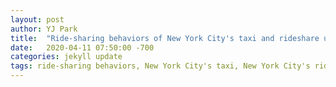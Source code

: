 ```yaml
---
layout: post
author: YJ Park
title:  "Ride-sharing behaviors of New York City's taxi and rideshare users"
date:   2020-04-11 07:50:00 -700
categories: jekyll update
tags: ride-sharing behaviors, New York City's taxi, New York City's rideshare, ride-sharing ratios
---
```

<head>
	<!-- Global site tag (gtag.js) - Google Analytics -->
	<script async src="https://www.googletagmanager.com/gtag/js?id=UA-127453746-1"></script>
	<script>
		  window.dataLayer = window.dataLayer || [];
		  function gtag(){dataLayer.push(arguments);}
		  gtag('js', new Date());

		  gtag('config', 'UA-127453746-1');
	</script>
</head>

# Project: Ride-sharing behaviors of New York City's taxi and rideshare users

## Introduction
---

The purpose of this sub-project is to explore sharing patters of passengers who are taking New York City's taxis and rideshares, including Green Boro taxis, Yellow Medallion taxis, Uber and Lyft. 

I found that:
1) When examining only ride areas with greater than 10,000 occurrences during rush hours, 102 data points are available. However, this number is dominated by rideshares such as Uber and Lyft (85 out of 102), not taxis. It seems that between July 2017 and July 2019, rideshares were popular during rush hours. The other interpretation can be the data for taxis may not be complete so less number of occurrences could have been recorded.

2) Shared ratios for green taxis seems to be lowest, consistently between 12.81% and 21.07%. However, the interpretation here is quite difficult to make because the comparison between rideshare and two taxis is not a fair one. The only clear points here are: where there is one passenger only, these rides are not shared; and the ride-sharing ratio of yellow taxis seems to be higher than that of green taxis.

3) The average shared ratios for Brooklyn seems to be higher than those of Manhattan and Queens. For rush hours, not much data is available for the shared ratios for Bronx.

![map_over_10k](../../../../../../assets/images/map_over_10k.png)

Overall, rideshare methods may not have been used to deliver 'true' ride-sharing in certain areas during rush hours. An increase in ‘true’ ride-sharing may be required to make NYC’s rides more efficient during rush hours since a large disparity from ride-sharing ratios is observed between the areas during rush hours (e.g. Lenox Hill East: 40.04% vs JFK Airport: 11.42%).

## Import packages
---

Prior to starting any analysis and visualization, I will import relevant packages to be used in this project.

```
#To get automatic reloading and inline plotting
%reload_ext autoreload
%autoreload 2
%matplotlib inline

import numpy as np
import pandas as pd
#graph visualization
import seaborn as sns
import matplotlib.pyplot as plt

import datetime as dt

import folium #folium map visualization

```

## Create dataframes from available csv files
---

The New York City (hereafter, NYC)'s taxi and ride-share data is available here: https://www1.nyc.gov/site/tlc/about/tlc-trip-record-data.page

In my case, I had New York City's Bike, MTA, Green, Yellow and Rideshare data available. However, because of their vast amount, I decided to focus on transportation modes where a single passenger would most likely use but having a sharing capacity, hence taxis and ridesharing methods such as Uber and Lyft.

To explore the data, I import the data of these transportation modes into csv files into Pandas dataframe first.

```
nyc_green_taxi_df = pd.read_csv('path_to_your_data/nyc_green_taxi.csv')
nyc_yellow_taxi_df = pd.read_csv('path_to_your_data/nyc_yellow_taxi.csv')
rideshare_df = pd.read_csv('path_to_your_datanyc_rideshare.csv')
```

I also need to create the dataframe for the mapping between the location IDs and borough (and zone) for NYC for visualization tasks later.
There are two datasets I use to this task: 1) NYC's taxi and Limousine Commission (TLC) zone data; and 2) NYC's geographical mapping between Neighborhood Tabulation Areas (NTA) codes and geographical coordinates.

```
tlc_df = pd.read_csv('path_to_your_data/tlc_zones.csv')
geo = pd.read_csv('path_to_your_data/geographic.csv')
```

From TLC data, location_id, borough, zone and nta_code are available.

![tlc_df](../../../../../../assets/images/tlc_df.png)

TLC data shows there are 69 zones in Manhattan and Queens and other major zones are 61 in Brooklyn and 43 in Bronx.

![tlc_df_count](../../../../../../assets/images/tlc_df_count.png)

Geo data can provide nta codes with their boundary coordinates.

![geo_df](../../../../../../assets/images/geo_df.png)


When I join nta_code between these two dataframes, I will be able to map from location_id to boough and zone to geographical coordinates for analysis and visualization later.
To make this task simple, I created an utility dataframe to hold first x and y coordinates of each nta_code.

```
nta_df = pd.DataFrame(columns=['nta', 'longitude', 'latitude'])
nta_df['nta'] = geo.columns
nta_df['longitude'] = list(geo.iloc[0])
nta_df['latitude'] = list(geo.iloc[1])
```

The simplified dataframe of geo_df is now transferred to nta_df.

![nta_df](../../../../../../assets/images/nta_df.png)


## Explore basic data available for taxi and rideshare information
---

Rideshare dataframe includes pick-up and drop-off location IDs. It also includes the indication of this ride was shared or not. The data is missing a lot of coordinates of these location ids. In addition, shared_ride indicates that whether this particular ride is shared and the value is boolean rather than displaying the number of passengers shared this ride.

![rideshare_df_example](../../../../../../assets/images/rideshare_df_example.png)

Data collected from using taxis seems to be more extensive include the location information about geogrphical coordinates, trip distance and the number of passengers. However, it is missing a lot of IDs of pick up and drop off locations.

![green_taxi_df_example](../../../../../../assets/images/green_taxi_example.png)

![yellow_taxi_df_example](../../../../../../assets/images/yellow_taxi_example.png)

How many data points are available? I would like to look at the number of data points that are not NaN in the dataframe for each transport.

![number_of_datapoints](../../../../../../assets/images/number_of_datapoints.png)

Overall, it seems that the inconsistency using location coordinates or IDs needs to be addressed to combine the data from rideshare and taxis together.

## Working with the data as it is - dropping NaN on missing location IDs
---

I decided to work with the data as it is so I am dropping all NaN values.

```
filtered_nyc_yellow_df = nyc_yellow_taxi_df.dropna(subset=['pickup_location_id', 'dropoff_location_id'])
filtered_nyc_green_df = nyc_green_taxi_df.dropna(subset=['pickup_location_id', 'dropoff_location_id'])
filtered_rideshare_df = rideshare_df.dropna(subset=['pickup_location_id', 'dropoff_location_id'])
```

![drop_na_example](../../../../../../assets/images/drop_na_example.png)

When I looked at the rideshare data after dropping all NaN values, unfortunately, the shared_ride indicator is much short than other fields. Why is this the case?

------------

According to the data schema, this indicator for shared ride was added from 2017 July. To make the data consistent across rideshare and taxis, I will reduce the time period of analysis between 2017 July to the end of 2019. Because this is the most recent available time periods.

## Filter the data period between 2017 and 2019 and make a new field, shared_ride, in taxi dataframes based on passenger_count
---

### Restrict the time period for three dataframes

First, I changed pick up and drop off datetime fields into pandas date time data type so that we can work with limiting the time period easier.


```
#yellow taxis
filtered_nyc_yellow_df['pickup_datetime'] = pd.to_datetime(filtered_nyc_yellow_df['pickup_datetime'])
filtered_nyc_yellow_df['dropoff_datetime'] = pd.to_datetime(filtered_nyc_yellow_df['dropoff_datetime'])
#green taxis
filtered_nyc_green_df['pickup_datetime'] = pd.to_datetime(filtered_nyc_green_df['pickup_datetime'])
filtered_nyc_green_df['dropoff_datetime'] = pd.to_datetime(filtered_nyc_green_df['dropoff_datetime'])
#rideshare
filtered_rideshare_df['pickup_datetime'] = pd.to_datetime(filtered_rideshare_df['pickup_datetime'])
filtered_rideshare_df['dropoff_datetime'] = pd.to_datetime(filtered_rideshare_df['dropoff_datetime'])
```

Then, I masked only limited time periods, in this case, 2017 July to 2019 December.

```
#decide start and end dates
start_date = '2017-07-01'
end_date = '2019-12-31'

#mask other dates
yellow_mask = (filtered_nyc_yellow_df['pickup_datetime'] >= start_date) & (filtered_nyc_yellow_df['dropoff_datetime'] <= end_date)
green_mask = (filtered_nyc_green_df['pickup_datetime'] > start_date) & (filtered_nyc_green_df['dropoff_datetime'] <= end_date)
rideshare_mask = (filtered_rideshare_df['pickup_datetime'] >= start_date) & (filtered_rideshare_df['dropoff_datetime'] <= end_date)

#get filtered time periods
filtered_nyc_yellow_df = filtered_nyc_yellow_df.loc[yellow_mask]
filtered_nyc_green_df = filtered_nyc_green_df.loc[green_mask]
filtered_rideshare_df = filtered_rideshare_df.loc[rideshare_mask]
```

It turned out that actual 2019 data is up to June 30th rather than December 31st for all datasets.

```
time_filtered_nyc_yellow_df['pickup_datetime'].min(), time_filtered_nyc_yellow_df['pickup_datetime'].max(),\
time_filtered_nyc_yellow_df['dropoff_datetime'].min(), time_filtered_nyc_yellow_df['dropoff_datetime'].max()
```

![actual_timeperiod](../../../../../../assets/images/actual_timeperiod.png)

In the end, I have approximately data points of 440k for yellow taxis, 200k for green taxis and 2.3 mil for rideshares.

![time_filtered](../../../../../../assets/images/time_filtered.png)

### Replace NaN to 0 value for the shared_ride indicator in rideshare_df

Because currently the shared_ride indicator in rideshare_df only has the value of 1 if shared, its values are counted as 600k rather than 2.3 mil. I need to fill in 0 for this indicator so that it is a binary indicator.

```
time_filtered_rideshare_df = time_filtered_rideshare_df.fillna(0)
```

Now, shared_ride is counted as the same number with other fields.
![shared_ride](../../../../../../assets/images/shared_ride.png)

### Create a shared_ride indicator for taxis for a comparison

Finally, I will create a shared_ride indicator for taxi dataframes based on the passenger count. If the number of passengers are larger than 1, this will be the indicator 1, otherwise 0.

This is not strictly a like-to-like comparison because passengers greater than 1 may not be a sharing; for example, a couple in a taxi would be counted as 2 but still not sharing with other passengers.
Similarly, for rideshare such as Uber and Lyft, the shared_ride indicator 0 may represent a group of passengers greater than one.


```
def classify_shared_ride(row):
    if row['passenger_count']>1.0:
        return 1
    elif row['passenger_count']==1.0:
        return 0
    else:
        return np.NaN

time_filtered_nyc_yellow_df['shared_ride'] = filtered_nyc_yellow_df.apply(lambda row: classify_shared_ride(row), axis=1)
time_filtered_nyc_green_df['shared_ride'] = filtered_nyc_green_df.apply(lambda row: classify_shared_ride(row), axis=1)
```

After creating a ride-sharing indicator, I will drop all NaN values because there are cases where the number of passenger was recorded as 0. 
For example, 407,454 shared-ride indicators are available out of 411,437 occurrences.

![example_yellow_num_shared_ride](../../../../../../assets/images/example_yellow_num_shared_ride.png)

These instances will be removed from the dataframes.

```
#drop the empty columns
time_filtered_nyc_yellow_df = time_filtered_nyc_yellow_df.drop(['pickup_longitude', 'pickup_latitude', 
                                                      'dropoff_longitude', 'dropoff_latitude'], axis=1)
time_filtered_nyc_green_df = time_filtered_nyc_green_df.drop(['pickup_longitude', 'pickup_latitude', 
                                                      'dropoff_longitude', 'dropoff_latitude'], axis=1)
#filter non-empty shared_ride indicator
time_filtered_nyc_yellow_df = time_filtered_nyc_yellow_df[time_filtered_nyc_yellow_df['shared_ride'].notnull()]
time_filtered_nyc_green_df = time_filtered_nyc_green_df[time_filtered_nyc_green_df['shared_ride'].notnull()]
```

After cleaning the dataframes, there are 407,454 and 184.370 data points for yellow and green taxis, respectively while 2,214,027 data points for the rideshare transports.

![remaining_data](../../../../../../assets/images/remaining_data.png)

Then, to make a ride-sharing ratio, make an occurrence to 1 to count all occurrences of the rides on rush hours by each transportation mode later.

```
time_filtered_nyc_yellow_df['occurence'] = 1
time_filtered_nyc_green_df['occurence'] = 1
time_filtered_rideshare_df['occurence'] = 1
``` 

## Explore behavioral patterns of rideshares and taxis
---

First, I created the shared ride ratio values by each transport mode.

```
#create ride-sharing ratio for rideshares such as Uber and Lyft
top10_rideshare_df = time_filtered_rideshare_df[['pickup_location_id', 'shared_ride','occurence']]\
                    .groupby(['pickup_location_id'])\
                    .sum()\
                    .reset_index()\
                    .sort_values(['occurence'], ascending=False)
top10_rideshare_df['shared_ride_ratio'] = round((top10_rideshare_df['shared_ride']/top10_rideshare_df['occurence'])*100, 2)

#create ride-sharing ratio for yellow taxis
top10_yellow_df = time_filtered_nyc_yellow_df[['pickup_location_id', 'shared_ride','occurence']]\
                    .groupby(['pickup_location_id'])\
                    .sum()\
                    .reset_index()\
                    .sort_values(['occurence'], ascending=False)
top10_yellow_df['shared_ride_ratio'] = round((top10_yellow_df['shared_ride']/top10_yellow_df['occurence'])*100, 2)

#create ride-sharing ratio for green taxis
top10_green_df = time_filtered_nyc_green_df[['pickup_location_id', 'shared_ride','occurence']]\
                    .groupby(['pickup_location_id'])\
                    .sum()\
                    .reset_index()\
                    .sort_values(['occurence'], ascending=False)
top10_green_df['shared_ride_ratio'] = round((top10_green_df['shared_ride']/top10_green_df['occurence'])*100, 2)
```

Now, let us look at which boroughs and zones are having better or worse ride-sharing ratios. To do so, I need to join the prepared dataframes with the tlc zone dataframe, like below.

```
top10_rideshare_df_loc = top10_rideshare_df.join(tlc_df.set_index('location_id')[['borough', 'zone', 'service_zone', 'nta_code']], on='pickup_location_id')
top10_yellow_df_loc = top10_yellow_df.join(tlc_df.set_index('location_id')[['borough', 'zone', 'service_zone', 'nta_code']], on='pickup_location_id')
top10_green_df_loc = top10_green_df.join(tlc_df.set_index('location_id')[['borough', 'zone', 'service_zone', 'nta_code']], on='pickup_location_id')
```

For the purpose of the analysis, I look at the instances of more than 10,000 occurrences of pick ups, look at the top 50 ratio of shared ride across rideshares and taxis.
Three findings arise from looking at the ride-sharing ratio out of its occurrences (i.e. how much percentage of the ride-sharing occurs during rush hours) by each transport mode.

1) When examining only ride areas with more_than_10k_occurences, 102 data points are available. However, this number is dominated by rideshares (85 out of 102), not taxis.
It seems that between July 2017 and July 2019, rideshares were popular during rush hours. The other interpretation can be the data for taxis may not be complete so less number of occurrences could have been recorded.

![more_than_10k_occurences](../../../../../../assets/images/more_than_10k_occurences.png)

2) Shared ratios for green taxis seems to be lowest, consistently between 12.81% and 21.07%. However, the interpretation here is quite difficult to make because the comparison between rideshare and two taxis is not a fair one. The only clear points here are: where there is one passenger only, these rides are not shared; and the ride-sharing ratio of yellow taxis seems to be higher than that of green taxis.

![violin_chart_mode](../../../../../../assets/images/violin_chart_mode.png)

3) The average shared ratios for Brooklyn seems to be higher than those of Manhattan and Queens. For rush hours, not much data is available for the shared ratios for Bronx.

![violin_chart_borough](../../../../../../assets/images/violin_chart_borough.png)  

Let us now look at problem areas - areas that contain large occurrences during rush-hours, but having a low sharing ratio. To investigate this, bottom 20 pick up areas are selected based on its ratio and plot these areas with the occurrences. If the size of scatter dots are larger, the occurrences of that particular pick up location are greater.

![bottom_20](../../../../../../assets/images/bottom_20.png)

It is clear that the highest occurrences locations for the worst sharing ratio encompasses: 1) TriBeCa/Civic Center, 2) Times Sq/Theatre District, 3) SoHo, 4) JFK Airport, and 5) LaGuardia Airport. During rush hours of July 2017 to July 2019, the occurrences show more than 14,000 trips from these locations but the sharing ratio is around 10-18% only via rideshares.

The last comparison analysis is to visualize the ride-sharing ratio by its percentage and its source. The code below is using folium map with CartoDB dark_matter to visualize the ratio with the size of circles.

```
#util function for deciding the size of the circles to represent shared ratio
def get_size(shared_percent):
    if shared_percent >= 27:
        size = 10
    elif shared_percent >= 25 and shared_percent < 27:
        size = 8
    elif shared_percent >= 23 and shared_percent < 25:
        size = 6
    elif shared_percent >= 21 and shared_percent < 23: 
        size = 4
    elif shared_percent < 21:
        size = 2
    return size

#using folium map, visualize apprximate longitude and attitude of tlc zones for ride occurrences greater than 10,000 
nyc_map = folium.Map(location=[40.693943, -73.985880],
                        zoom_start=10,
                        tiles="CartoDB dark_matter")
for idx, row in all_df_10k_loc.iterrows():
    
    if row["longitude"] and row["latitude"]:

        shared_percent = row["shared_ride_ratio"]
        if row['source']=='rideshare':
            color = "#736AFF" #purple
        elif row['source']=='green_taxi':
            color = "#00CC66" #yellow
        elif row['source']=='yellow_taxi':
            color = "#CCCC00" #green
        
        size = get_size(shared_percent)

        popup_text = "Source: {}<br>Zone: {}<br>Shared_ratio: {}<br>"
        popup_text = popup_text.format(row["source"],
                      row["zone"], str(shared_percent)+'%')

        folium.CircleMarker(location=(row["latitude"],
                                      row["longitude"]),
                            radius=size,
                            color=color,
                            popup=folium.Popup(popup_text, parse_html=False),
                                fill=True).add_to(nyc_map)

nyc_map
```

With the code above, the ride sharing ratios are represented on the New York City's map 1) by the different size of circles (the larger circles represent larger ride-sharing ratios); and 2) by the different transport mode (purple: rideshares, yellow: yellow taxis, green: green taxis). This map is interactive and the source of ride, zone and its sharing ratio can be seen by clicking a particular circle on the map.

![map_over_10k](../../../../../../assets/images/map_over_10k.png)


## Conclusion and limitation of this analysis
---

After going through the analysis, I found that rideshares may not have been used to deliver 'true' ride-sharing in certain areas during rush hours. Overall, increase in ‘true’ ride-sharing may be required to make NYC’s rides more efficient during rush hours since a large disparity from ride-sharing ratios is observed between the areas during rush hours (e.g. Lenox Hill East: 40.04% vs JFK Airport: 11.42%).

It is also noted that ride-sharing ratio cannot be compared fairly across different transportation methods currently due to a lack of information in the datasets of Yellow taxi and Green taxi. To prepare a fair analysis for a better traffic situation in NYC, it would be helpful to record a ride-share indicator for taxis.